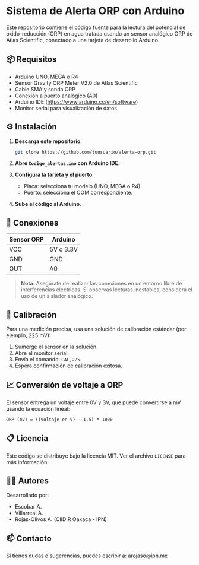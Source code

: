 # Sistema de Alerta ORP con Arduino

Este repositorio contiene el código fuente para la lectura del potencial de óxido-reducción (ORP) en agua tratada usando un sensor analógico ORP de Atlas Scientific, conectado a una tarjeta de desarrollo Arduino.

## 📦 Requisitos

- Arduino UNO, MEGA o R4
- Sensor Gravity ORP Meter V2.0 de Atlas Scientific
- Cable SMA y sonda ORP
- Conexión a puerto analógico (A0)
- Arduino IDE (https://www.arduino.cc/en/software)
- Monitor serial para visualización de datos

## ⚙️ Instalación

1. **Descarga este repositorio**:
   ```bash
   git clone https://github.com/tuusuario/alerta-orp.git
   ```
2. **Abre `Codigo_alertas.ino` con Arduino IDE**.

3. **Configura la tarjeta y el puerto**:
   - Placa: selecciona tu modelo (UNO, MEGA o R4).
   - Puerto: selecciona el COM correspondiente.

4. **Sube el código al Arduino**.

## 🔌 Conexiones

| Sensor ORP       | Arduino       |
|------------------|---------------|
| VCC              | 5V o 3.3V     |
| GND              | GND           |
| OUT              | A0            |

> **Nota**: Asegúrate de realizar las conexiones en un entorno libre de interferencias eléctricas. Si observas lecturas inestables, considera el uso de un aislador analógico.

## 🧪 Calibración

Para una medición precisa, usa una solución de calibración estándar (por ejemplo, 225 mV):

1. Sumerge el sensor en la solución.
2. Abre el monitor serial.
3. Envía el comando: `CAL,225`.
4. Espera confirmación de calibración exitosa.

## 📈 Conversión de voltaje a ORP

El sensor entrega un voltaje entre 0V y 3V, que puede convertirse a mV usando la ecuación lineal:

```
ORP (mV) = ((Voltaje en V) - 1.5) * 1000
```

## 📋 Licencia

Este código se distribuye bajo la licencia MIT. Ver el archivo `LICENSE` para más información.

## 👨‍🔬 Autores

Desarrollado por:

- Escobar A.
- Villarreal A.
- Rojas-Olivos A. (CIIDIR Oaxaca - IPN)

## 📫 Contacto

Si tienes dudas o sugerencias, puedes escribir a: [arojaso@ipn.mx](mailto:arojaso@ipn.mx)
